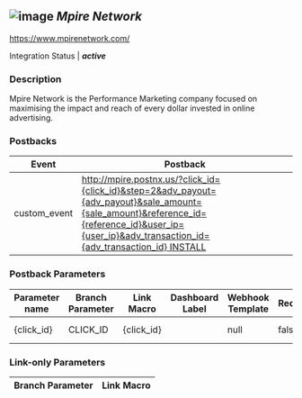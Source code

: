 ## ![image](https://cdn.branch.io/branch-assets/ad-partner-manager/78e199f17cd2c80f31e430eec689-1493246692632.png)	***Mpire Network***
https://www.mpirenetwork.com/

Integration Status |  ***active***

###  Description
Mpire Network is the Performance Marketing company focused on maximising the impact and reach of every dollar invested in online advertising.

### Postbacks
Event | Postback
--- | ---
custom_event | http://mpire.postnx.us/?click_id={click_id}&step=2&adv_payout={adv_payout}&sale_amount={sale_amount}&reference_id={reference_id}&user_ip={user_ip}&adv_transaction_id={adv_transaction_id} INSTALL | http://mpire.postnx.us/?click_id={click_id}&adv_payout={adv_payout}&sale_amount={sale_amount}&reference_id={reference_id}&user_ip={user_ip}&adv_transaction_id={adv_transaction_id}

### Postback Parameters
Parameter name | Branch Parameter | Link Macro | Dashboard Label | Webhook Template | Required | Description
--- | --- | --- | --- | --- | --- | --- 
{click_id} | CLICK_ID | {click_id} |  | null | false | Click ID {adv_payout} | PURCHASE_REVENUE |  |  | null | false | The evenue we can expect to receive for this conversion. This parameter is accepted only if 'Specify revenue on conversion' is set. The value passed must be a number (using a period as the decimal separator) without currency symbols. {sale_amount} | PURCHASE_REVENUE |  |  | null | false | Amount of the sale. The value passed must be a number (using a period as the decimal separator) without currency symbols.  {reference_id} | CAMPAIGN_ID | {reference_id} |  | null | false | Advertiser campaign reference id {user_ip} | IP_ADDRESS |  |  | null | false | The user IP address on the conversion {adv_transaction_id} | PURCHASE_TRANSACTION_ID |  |  | null | false | Unique transaction id, used to allow CPS duplicates

### Link-only Parameters
Branch Parameter | Link Macro
--- | ---





